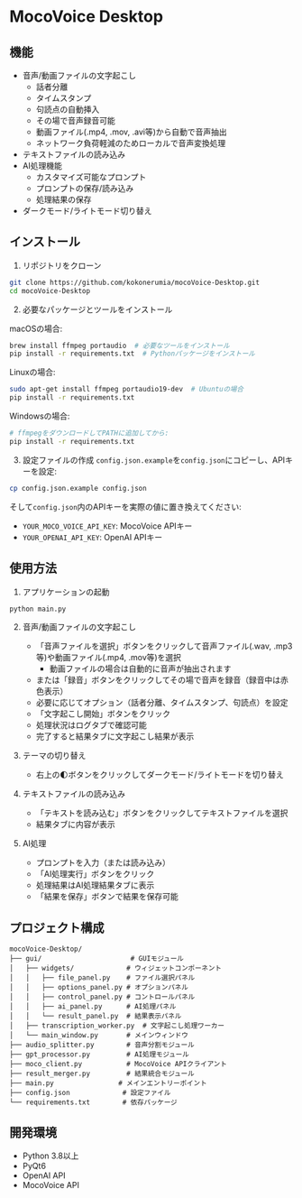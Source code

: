 # MocoVoice Desktop

## 機能

- 音声/動画ファイルの文字起こし
  - 話者分離
  - タイムスタンプ
  - 句読点の自動挿入
  - その場で音声録音可能
  - 動画ファイル(.mp4, .mov, .avi等)から自動で音声抽出
  - ネットワーク負荷軽減のためローカルで音声変換処理
- テキストファイルの読み込み
- AI処理機能
  - カスタマイズ可能なプロンプト
  - プロンプトの保存/読み込み
  - 処理結果の保存
- ダークモード/ライトモード切り替え

## インストール

1. リポジトリをクローン
```bash
git clone https://github.com/kokonerumia/mocoVoice-Desktop.git
cd mocoVoice-Desktop
```

2. 必要なパッケージとツールをインストール

macOSの場合:
```bash
brew install ffmpeg portaudio  # 必要なツールをインストール
pip install -r requirements.txt  # Pythonパッケージをインストール
```

Linuxの場合:
```bash
sudo apt-get install ffmpeg portaudio19-dev  # Ubuntuの場合
pip install -r requirements.txt
```

Windowsの場合:
```bash
# ffmpegをダウンロードしてPATHに追加してから:
pip install -r requirements.txt
```

3. 設定ファイルの作成
`config.json.example`を`config.json`にコピーし、APIキーを設定:
```bash
cp config.json.example config.json
```

そして`config.json`内のAPIキーを実際の値に置き換えてください:
- `YOUR_MOCO_VOICE_API_KEY`: MocoVoice APIキー
- `YOUR_OPENAI_API_KEY`: OpenAI APIキー

## 使用方法

1. アプリケーションの起動
```bash
python main.py
```

2. 音声/動画ファイルの文字起こし
   - 「音声ファイルを選択」ボタンをクリックして音声ファイル(.wav, .mp3等)や動画ファイル(.mp4, .mov等)を選択
     - 動画ファイルの場合は自動的に音声が抽出されます
   - または「録音」ボタンをクリックしてその場で音声を録音（録音中は赤色表示）
   - 必要に応じてオプション（話者分離、タイムスタンプ、句読点）を設定
   - 「文字起こし開始」ボタンをクリック
   - 処理状況はログタブで確認可能
   - 完了すると結果タブに文字起こし結果が表示

5. テーマの切り替え
   - 右上の🌓ボタンをクリックしてダークモード/ライトモードを切り替え

3. テキストファイルの読み込み
   - 「テキストを読み込む」ボタンをクリックしてテキストファイルを選択
   - 結果タブに内容が表示

4. AI処理
   - プロンプトを入力（または読み込み）
   - 「AI処理実行」ボタンをクリック
   - 処理結果はAI処理結果タブに表示
   - 「結果を保存」ボタンで結果を保存可能

## プロジェクト構成

```
mocoVoice-Desktop/
├── gui/                      # GUIモジュール
│   ├── widgets/             # ウィジェットコンポーネント
│   │   ├── file_panel.py    # ファイル選択パネル
│   │   ├── options_panel.py # オプションパネル
│   │   ├── control_panel.py # コントロールパネル
│   │   ├── ai_panel.py      # AI処理パネル
│   │   └── result_panel.py  # 結果表示パネル
│   ├── transcription_worker.py  # 文字起こし処理ワーカー
│   └── main_window.py       # メインウィンドウ
├── audio_splitter.py        # 音声分割モジュール
├── gpt_processor.py         # AI処理モジュール
├── moco_client.py           # MocoVoice APIクライアント
├── result_merger.py         # 結果統合モジュール
├── main.py                # メインエントリーポイント
├── config.json             # 設定ファイル
└── requirements.txt        # 依存パッケージ
```

## 開発環境

- Python 3.8以上
- PyQt6
- OpenAI API
- MocoVoice API
